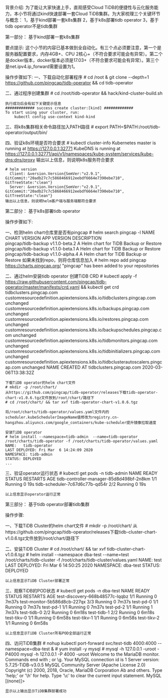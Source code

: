 
背景介绍:
  为了能让大家快速上手，直观感受Cloud TiDB的便捷性与云化服务能力，本小节将通过kind快速部署一套Cloud TiDB集群。为大家梳理三个关键环节与概念：
  1，基于kind部署一套k8s集群
  2，基于k8s部署tidb operator
  3，基于tidb operator不是tidb集群

第一部分： 基于kind部署一套k8s集群

  要点提示: 这个小节的内容已基本做到全自动化。有三个点必须要注意，第一个是服务器配置要求，内存4GB+、CPU 2核心+（不符合要求可能会有异常）。第二个是docker版本，docker版本必须是17.03+（不符合要求可能会有异常）。第三个是net.ipv4.ip_forward需要设置为1。

  操作步骤如下:
  一、下载自动化部署程序
    # cd /root & git clone --depth=1 https://github.com/pingcap/tidb-operator && cd tidb-operator

  二、通过程序创建集群
    # cd /root/tidb-operator && hack/kind-cluster-build.sh
    
    执行成功后会有如下关键提示信息
    ############# success create cluster:[kind] #############
    To start using your cluster, run:
        kubectl config use-context kind-kind

  三、将k8s集群相关命令路径加入PATH路径
    # export PATH=$PATH:/root/tidb-operator/output/bin/

  四、验证k8s环境是否符合要求
    # kubectl cluster-info
      Kubernetes master is running at https://127.0.0.1:32771
      KubeDNS is running at https://127.0.0.1:32771/api/v1/namespaces/kube-system/services/kube-dns:dns/proxy
    输出以上信息，则说明k8s服务符合要求

    # helm version
      Client: &version.Version{SemVer:"v2.9.1", GitCommit:"20adb27c7c5868466912eebdf6664e7390ebe710", GitTreeState:"clean"}
      Server: &version.Version{SemVer:"v2.9.1", GitCommit:"20adb27c7c5868466912eebdf6664e7390ebe710", GitTreeState:"clean"}
    输出以上信息，则说明helm客户端与服务端都符合要求

第二部分： 基于k8s部署tidb operator

  操作步骤如下:

  一、检测helm chart仓库里是否有pingcap
    # helm search pingcap -l
      NAME                  	CHART VERSION 	APP VERSION	DESCRIPTION                            
      pingcap/tidb-backup   	v1.1.0-beta.2 	           	A Helm chart for TiDB Backup or Restore
      pingcap/tidb-backup   	v1.1.0-beta.1 	           	A Helm chart for TiDB Backup or Restore
      pingcap/tidb-backup   	v1.1.0-alpha.4	           	A Helm chart for TiDB Backup or Restore
    如果未找到repo，则将仓库信息加入
    # helm repo add pingcap https://charts.pingcap.org/
    "pingcap" has been added to your repositories

  二、通过helm安装tidb operator
    创建TiDB CRD
    # kubectl apply -f https://raw.githubusercontent.com/pingcap/tidb-operator/master/manifests/crd.yaml && kubectl get crd tidbclusters.pingcap.com
    customresourcedefinition.apiextensions.k8s.io/tidbclusters.pingcap.com unchanged
    customresourcedefinition.apiextensions.k8s.io/backups.pingcap.com unchanged
    customresourcedefinition.apiextensions.k8s.io/restores.pingcap.com unchanged
    customresourcedefinition.apiextensions.k8s.io/backupschedules.pingcap.com unchanged
    customresourcedefinition.apiextensions.k8s.io/tidbmonitors.pingcap.com unchanged
    customresourcedefinition.apiextensions.k8s.io/tidbinitializers.pingcap.com unchanged
    customresourcedefinition.apiextensions.k8s.io/tidbclusterautoscalers.pingcap.com unchanged
    NAME                       CREATED AT
    tidbclusters.pingcap.com   2020-03-06T13:38:32Z

    下载TiDB operator的helm chart文件
    # mkdir -p /root/chart/
    从https://github.com/pingcap/tidb-operator/releases下载tidb-operator-chart-v1.0.6.tgz文件放到/root/chart/路径下
    # cd /root/chart/ && tar xvf tidb-operator-chart-v1.0.6.tgz
    
    将/root/charts/tidb-operator/values.yaml文件内的scheduler.kubeSchedulerImageName值修改为registry.cn-hangzhou.aliyuncs.com/google_containers/kube-scheduler提升镜像拉取速度

    安装TiDB operator
    # helm install --namespace=tidb-admin  --name=tidb-operator /root/charts/tidb-operator -f /root/charts/tidb-operator/values.yaml
    NAME:   tidb-operator
    LAST DEPLOYED: Fri Mar  6 14:24:09 2020
    NAMESPACE: tidb-admin
    STATUS: DEPLOYED
    ...
    
  三、验证operator运行状态
    # kubectl get pods -n tidb-admin
    NAME                                       READY   STATUS    RESTARTS   AGE
    tidb-controller-manager-85d8d498bf-2n8km   1/1     Running   0          19s
    tidb-scheduler-7c67d6c77b-qd54r            2/2     Running   0          19s

    以上信息显示operator运行正常
    

第三部分： 基于tidb operator部署tidb集群
    
  操作步骤:

  一、下载TiDB Cluster的helm chart文件
    # mkdir -p /root/chart/
    从https://github.com/pingcap/tidb-operator/releases下载tidb-cluster-chart-v1.0.6.tgz文件放到/root/chart/路径下

  二、安装TiDB Cluster
    # cd /root/chart/ && tar xvf tidb-cluster-chart-v1.0.6.tgz
    # helm install --namespace dba-test --name=test /root/charts/tidb-cluster -f /root/charts/tidb-cluster/values.yaml
    NAME:   test
    LAST DEPLOYED: Fri Mar  6 14:50:25 2020
    NAMESPACE: dba-test
    STATUS: DEPLOYED

    以上信息显示TiDB Cluster部署正常

  三、观察TiDB的POD状态
    # kubectl get pods -n dba-test
    NAME                              READY   STATUS    RESTARTS   AGE
    test-discovery-668b48577c-lqqbz   1/1     Running   0          7m37s
    test-monitor-5b586d8cb-227qx      3/3     Running   0          7m37s
    test-pd-0                         1/1     Running   0          7m37s
    test-pd-1                         1/1     Running   0          7m37s
    test-pd-2                         1/1     Running   1          7m37s
    test-tidb-0                       2/2     Running   0          6m18s
    test-tidb-1                       2/2     Running   0          6m18s
    test-tikv-0                       1/1     Running   0          6m58s
    test-tikv-1                       1/1     Running   0          6m58s
    test-tikv-2                       1/1     Running   0          6m58s

    以上信息显示TiDB Cluster所有POD全部运行正常

  四、访问TiDB集群
    # nohup kubectl port-forward svc/test-tidb 4000:4000 --namespace=dba-test &
    # yum install -y mysql
    # mysql -h 127.0.0.1 -uroot -P4000
    mysql -h 127.0.0.1 -P 4000 -uroot
    Welcome to the MariaDB monitor.  Commands end with ; or \g.
    Your MySQL connection id is 1
    Server version: 5.7.25-TiDB-v3.0.5 MySQL Community Server (Apache License 2.0)
    Copyright (c) 2000, 2018, Oracle, MariaDB Corporation Ab and others.
    Type 'help;' or '\h' for help. Type '\c' to clear the current input statement.
    MySQL [(none)]> 
    
    显示以上输出显示TiDB集群部署成功

